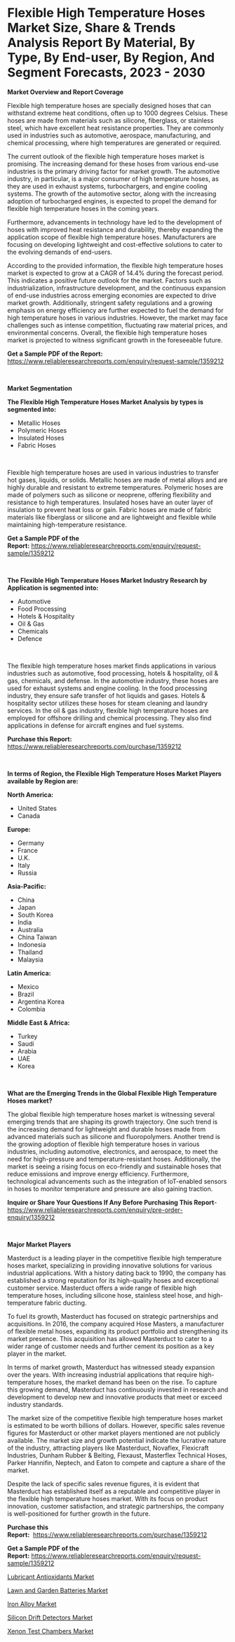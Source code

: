 <p><h1>Flexible High Temperature Hoses Market Size, Share & Trends Analysis Report By Material, By Type, By End-user, By Region, And Segment Forecasts, 2023 - 2030</h1></p><p><strong>Market Overview and Report Coverage</strong></p>
<p><p>Flexible high temperature hoses are specially designed hoses that can withstand extreme heat conditions, often up to 1000 degrees Celsius. These hoses are made from materials such as silicone, fiberglass, or stainless steel, which have excellent heat resistance properties. They are commonly used in industries such as automotive, aerospace, manufacturing, and chemical processing, where high temperatures are generated or required.</p><p>The current outlook of the flexible high temperature hoses market is promising. The increasing demand for these hoses from various end-use industries is the primary driving factor for market growth. The automotive industry, in particular, is a major consumer of high temperature hoses, as they are used in exhaust systems, turbochargers, and engine cooling systems. The growth of the automotive sector, along with the increasing adoption of turbocharged engines, is expected to propel the demand for flexible high temperature hoses in the coming years.</p><p>Furthermore, advancements in technology have led to the development of hoses with improved heat resistance and durability, thereby expanding the application scope of flexible high temperature hoses. Manufacturers are focusing on developing lightweight and cost-effective solutions to cater to the evolving demands of end-users.</p><p>According to the provided information, the flexible high temperature hoses market is expected to grow at a CAGR of 14.4% during the forecast period. This indicates a positive future outlook for the market. Factors such as industrialization, infrastructure development, and the continuous expansion of end-use industries across emerging economies are expected to drive market growth. Additionally, stringent safety regulations and a growing emphasis on energy efficiency are further expected to fuel the demand for high temperature hoses in various industries. However, the market may face challenges such as intense competition, fluctuating raw material prices, and environmental concerns. Overall, the flexible high temperature hoses market is projected to witness significant growth in the foreseeable future.</p></p>
<p><strong>Get a Sample PDF of the Report:</strong> <a href="https://www.reliableresearchreports.com/enquiry/request-sample/1359212">https://www.reliableresearchreports.com/enquiry/request-sample/1359212</a></p>
<p>&nbsp;</p>
<p><strong>Market Segmentation</strong></p>
<p><strong>The Flexible High Temperature Hoses Market Analysis by types is segmented into:</strong></p>
<p><ul><li>Metallic Hoses</li><li>Polymeric Hoses</li><li>Insulated Hoses</li><li>Fabric Hoses</li></ul></p>
<p>&nbsp;</p>
<p><p>Flexible high temperature hoses are used in various industries to transfer hot gases, liquids, or solids. Metallic hoses are made of metal alloys and are highly durable and resistant to extreme temperatures. Polymeric hoses are made of polymers such as silicone or neoprene, offering flexibility and resistance to high temperatures. Insulated hoses have an outer layer of insulation to prevent heat loss or gain. Fabric hoses are made of fabric materials like fiberglass or silicone and are lightweight and flexible while maintaining high-temperature resistance.</p></p>
<p><strong>Get a Sample PDF of the Report:</strong>&nbsp;<a href="https://www.reliableresearchreports.com/enquiry/request-sample/1359212">https://www.reliableresearchreports.com/enquiry/request-sample/1359212</a></p>
<p>&nbsp;</p>
<p><strong>The Flexible High Temperature Hoses Market Industry Research by Application is segmented into:</strong></p>
<p><ul><li>Automotive</li><li>Food Processing</li><li>Hotels & Hospitality</li><li>Oil & Gas</li><li>Chemicals</li><li>Defence</li></ul></p>
<p>&nbsp;</p>
<p><p>The flexible high temperature hoses market finds applications in various industries such as automotive, food processing, hotels & hospitality, oil & gas, chemicals, and defense. In the automotive industry, these hoses are used for exhaust systems and engine cooling. In the food processing industry, they ensure safe transfer of hot liquids and gases. Hotels & hospitality sector utilizes these hoses for steam cleaning and laundry services. In the oil & gas industry, flexible high temperature hoses are employed for offshore drilling and chemical processing. They also find applications in defense for aircraft engines and fuel systems.</p></p>
<p><strong>Purchase this Report:</strong>&nbsp; <a href="https://www.reliableresearchreports.com/purchase/1359212">https://www.reliableresearchreports.com/purchase/1359212</a></p>
<p>&nbsp;</p>
<p><strong>In terms of Region, the Flexible High Temperature Hoses Market Players available by Region are:</strong></p>
<p>
    <p> <strong> North America: </strong>
        <ul>
            <li>United States</li>
            <li>Canada</li>
        </ul>
        </p> 
    <p> <strong> Europe: </strong>
        <ul>
            <li>Germany</li>
            <li>France</li>
            <li>U.K.</li>
            <li>Italy</li>
            <li>Russia</li>
        </ul>
        </p> 
    <p> <strong> Asia-Pacific: </strong>
        <ul>
            <li>China</li>
            <li>Japan</li>
            <li>South Korea</li>
            <li>India</li>
            <li>Australia</li>
            <li>China Taiwan</li>
            <li>Indonesia</li>
            <li>Thailand</li>
            <li>Malaysia</li>
        </ul>
        </p> 
    <p> <strong> Latin America: </strong>
        <ul>
            <li>Mexico</li>
            <li>Brazil</li>
            <li>Argentina Korea</li>
            <li>Colombia</li>
        </ul>
        </p> 
    <p> <strong> Middle East & Africa: </strong>
        <ul>
            <li>Turkey</li>
            <li>Saudi</li>
            <li>Arabia</li>
            <li>UAE</li>
            <li>Korea</li>
        </ul>
    </p>
    </p>
<p>&nbsp;</p>
<p><strong>What are the Emerging Trends in the Global Flexible High Temperature Hoses market?</strong></p>
<p><p>The global flexible high temperature hoses market is witnessing several emerging trends that are shaping its growth trajectory. One such trend is the increasing demand for lightweight and durable hoses made from advanced materials such as silicone and fluoropolymers. Another trend is the growing adoption of flexible high temperature hoses in various industries, including automotive, electronics, and aerospace, to meet the need for high-pressure and temperature-resistant hoses. Additionally, the market is seeing a rising focus on eco-friendly and sustainable hoses that reduce emissions and improve energy efficiency. Furthermore, technological advancements such as the integration of IoT-enabled sensors in hoses to monitor temperature and pressure are also gaining traction.</p></p>
<p><strong>Inquire or Share Your Questions If Any Before Purchasing This Report</strong>- <a href="https://www.reliableresearchreports.com/enquiry/pre-order-enquiry/1359212">https://www.reliableresearchreports.com/enquiry/pre-order-enquiry/1359212</a></p>
<p>&nbsp;</p>
<p><strong>Major Market Players</strong></p>
<p><p>Masterduct is a leading player in the competitive flexible high temperature hoses market, specializing in providing innovative solutions for various industrial applications. With a history dating back to 1990, the company has established a strong reputation for its high-quality hoses and exceptional customer service. Masterduct offers a wide range of flexible high temperature hoses, including silicone hose, stainless steel hose, and high-temperature fabric ducting.</p><p>To fuel its growth, Masterduct has focused on strategic partnerships and acquisitions. In 2016, the company acquired Hose Masters, a manufacturer of flexible metal hoses, expanding its product portfolio and strengthening its market presence. This acquisition has allowed Masterduct to cater to a wider range of customer needs and further cement its position as a key player in the market.</p><p>In terms of market growth, Masterduct has witnessed steady expansion over the years. With increasing industrial applications that require high-temperature hoses, the market demand has been on the rise. To capture this growing demand, Masterduct has continuously invested in research and development to develop new and innovative products that meet or exceed industry standards.</p><p>The market size of the competitive flexible high temperature hoses market is estimated to be worth billions of dollars. However, specific sales revenue figures for Masterduct or other market players mentioned are not publicly available. The market size and growth potential indicate the lucrative nature of the industry, attracting players like Masterduct, Novaflex, Flexicraft Industries, Dunham Rubber & Belting, Flexaust, Masterflex Technical Hoses, Parker Hannifin, Neptech, and Eaton to compete and capture a share of the market.</p><p>Despite the lack of specific sales revenue figures, it is evident that Masterduct has established itself as a reputable and competitive player in the flexible high temperature hoses market. With its focus on product innovation, customer satisfaction, and strategic partnerships, the company is well-positioned for further growth in the future.</p></p>
<p><strong>Purchase this Report:</strong>&nbsp;&nbsp;<a href="https://www.reliableresearchreports.com/purchase/1359212">https://www.reliableresearchreports.com/purchase/1359212</a></p>
<p></p>
<p><strong>Get a Sample PDF of the Report:</strong>&nbsp;<a href="https://www.reliableresearchreports.com/enquiry/request-sample/1359212">https://www.reliableresearchreports.com/enquiry/request-sample/1359212</a></p>
<p><p><a href="https://www.linkedin.com/pulse/lubricant-antioxidants-market-challenges-opportunities-biuec/">Lubricant Antioxidants Market</a></p><p><a href="https://www.linkedin.com/pulse/lawn-garden-batteries-market-research-report-unlocks-7xs3e/">Lawn and Garden Batteries Market</a></p><p><a href="https://www.linkedin.com/pulse/iron-alloy-market-share-amp-new-trends-analysis-report-type-8v2dc/">Iron Alloy Market</a></p><p><a href="https://medium.com/@damionrunte/silicon-drift-detectors-market-size-growth-forecast-2023-2030-4ab577a34fb2">Silicon Drift Detectors Market</a></p><p><a href="https://medium.com/@lupeosinski/xenon-test-chambers-market-size-growth-forecast-2023-2030-cd12ac51fa90">Xenon Test Chambers Market</a></p></p>